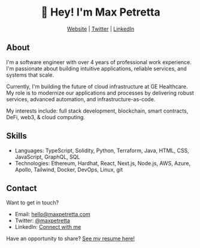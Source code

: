 <h1 align="center">👋 Hey! I'm Max Petretta</h1>
<p align="center">
    <a href="https://maxpetretta.com/">Website</a> |  
    <a href="https://twitter.com/maxpetretta">Twitter</a> |  
    <a href="https://www.linkedin.com/in/maxpetretta/">LinkedIn</a>
</p>

## About
I'm a software engineer with over 4 years of professional work experience.  I'm passionate about building intuitive applications, reliable services, and systems that scale.

Currently, I'm building the future of cloud infrastructure at GE Healthcare.  My role is to modernize our applications and processes by delivering robust services, advanced automation, and infrastructure-as-code.

My interests include: full stack development, blockchain, smart contracts, DeFi, web3, & cloud computing.

## Skills
* Languages: TypeScript, Solidity, Python, Terraform, Java, HTML, CSS, JavaScript, GraphQL, SQL
* Technologies: Ethereum, Hardhat, React, Next.js, Node.js, AWS, Azure, Apollo, Tailwind, Docker, DevOps, Linux, git

## Contact
Want to get in touch?
* Email: hello@maxpetretta.com
* Twitter: [@maxpetretta](https://twitter.com/maxpetretta)
* LinkedIn: [Connect with me](https://www.linkedin.com/in/maxpetretta/)

Have an opportunity to share? [See my resume here!](https://raw.githubusercontent.com/maxpetretta/resume/master/Maximilian%20Petretta%20Resume.pdf)
